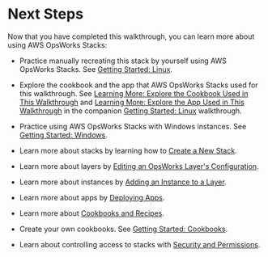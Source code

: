 # Next Steps<a name="gettingstarted-intro-next-steps"></a>

Now that you have completed this walkthrough, you can learn more about using AWS OpsWorks Stacks:

+ Practice manually recreating this stack by yourself using AWS OpsWorks Stacks\. See [Getting Started: Linux](gettingstarted-linux.md)\.

+ Explore the cookbook and the app that AWS OpsWorks Stacks used for this walkthrough\. See [Learning More: Explore the Cookbook Used in This Walkthrough](gettingstarted-linux-explore-cookbook.md) and [Learning More: Explore the App Used in This Walkthrough](gettingstarted-linux-explore-app-source.md) in the companion [Getting Started: Linux](gettingstarted-linux.md) walkthrough\.

+ Practice using AWS OpsWorks Stacks with Windows instances\. See [Getting Started: Windows](gettingstarted-windows.md)\.

+ Learn more about stacks by learning how to [Create a New Stack](workingstacks-creating.md)\.

+ Learn more about layers by [Editing an OpsWorks Layer's Configuration](workinglayers-basics-edit.md)\.

+ Learn more about instances by [Adding an Instance to a Layer](workinginstances-add.md)\.

+ Learn more about apps by [Deploying Apps](workingapps-deploying.md)\.

+ Learn more about [Cookbooks and Recipes](workingcookbook.md)\.

+ Create your own cookbooks\. See [Getting Started: Cookbooks](gettingstarted-cookbooks.md)\.

+ Learn about controlling access to stacks with [Security and Permissions](workingsecurity.md)\.